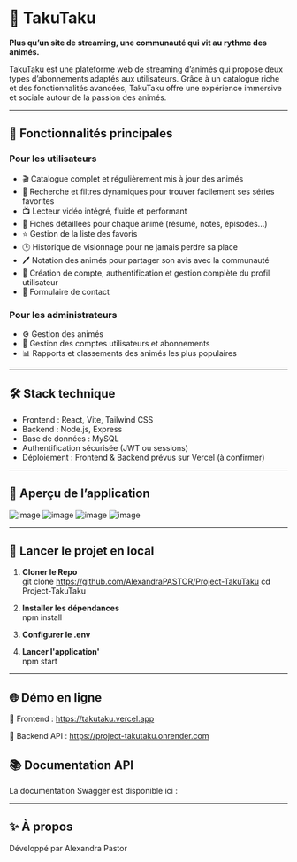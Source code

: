 # 🎥 TakuTaku

**Plus qu’un site de streaming, une communauté qui vit au rythme des animés.**

TakuTaku est une plateforme web de streaming d’animés qui propose deux types d’abonnements adaptés aux utilisateurs. Grâce à un catalogue riche et des fonctionnalités avancées, TakuTaku offre une expérience immersive et sociale autour de la passion des animés.

---

## 🚀 Fonctionnalités principales

### Pour les utilisateurs

- 🎬 Catalogue complet et régulièrement mis à jour des animés
- 🔎 Recherche et filtres dynamiques pour trouver facilement ses séries favorites
- 📺 Lecteur vidéo intégré, fluide et performant
- 📝 Fiches détaillées pour chaque animé (résumé, notes, épisodes...)
- ⭐ Gestion de la liste des favoris
- 🕒 Historique de visionnage pour ne jamais perdre sa place
- 🖊️ Notation des animés pour partager son avis avec la communauté
- 👤 Création de compte, authentification et gestion complète du profil utilisateur
- 💬 Formulaire de contact

### Pour les administrateurs

- ⚙️ Gestion des animés
- 👥 Gestion des comptes utilisateurs et abonnements
- 📊 Rapports et classements des animés les plus populaires

---

## 🛠️ Stack technique

- Frontend : React, Vite, Tailwind CSS  
- Backend : Node.js, Express  
- Base de données : MySQL  
- Authentification sécurisée (JWT ou sessions)  
- Déploiement : Frontend & Backend prévus sur Vercel (à confirmer)

---

## 📸 Aperçu de l’application

![image](https://github.com/user-attachments/assets/54e7be6a-a7d1-4f86-b7ec-1bca9ee74c3a)
![image](https://github.com/user-attachments/assets/57113b9b-7a4f-45c5-ac90-c379d52f755d)
![image](https://github.com/user-attachments/assets/889a2405-9e2f-45fd-a9d7-05eae6f328b7)
![image](https://github.com/user-attachments/assets/fc5d76aa-9807-45b8-805a-f3fc0f2b96aa)

---

## 🧪 Lancer le projet en local

1. **Cloner le Repo**  
git clone https://github.com/AlexandraPASTOR/Project-TakuTaku
cd Project-TakuTaku

2. **Installer les dépendances**  
npm install

3. **Configurer le .env**  

4. **Lancer l'application'**  
npm start

---

## 🌐 Démo en ligne  

🔹 Frontend : https://takutaku.vercel.app

🔹 Backend API : https://project-takutaku.onrender.com

## 📚 Documentation API  

La documentation Swagger est disponible ici :

---

## ✨ À propos

Développé par Alexandra Pastor





